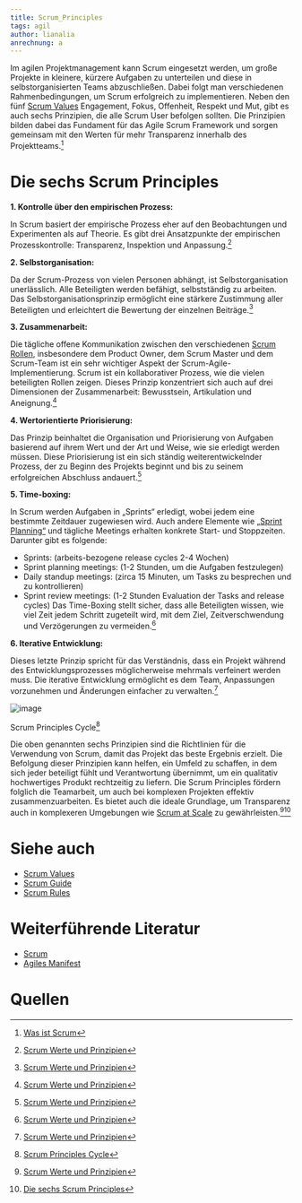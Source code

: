 ```yaml
---
title: Scrum_Principles
tags: agil
author: lianalia
anrechnung: a
---
```


Im agilen Projektmanagement kann Scrum eingesetzt werden, um große Projekte in kleinere, kürzere Aufgaben zu unterteilen und diese in selbstorganisierten Teams abzuschließen.
Dabei folgt man verschiedenen Rahmenbedingungen, um Scrum erfolgreich zu implementieren. Neben den fünf [Scrum Values](Scrum_Values.md) Engagement, Fokus, Offenheit, Respekt und 
Mut, gibt es auch sechs Prinzipien, die alle Scrum User befolgen sollten. Die Prinzipien bilden dabei das Fundament für das Agile Scrum Framework und sorgen gemeinsam mit den 
Werten für mehr Transparenz innerhalb des Projektteams.[^1]


# Die sechs Scrum Principles

**1. Kontrolle über den empirischen Prozess:**

In Scrum basiert der empirische Prozess eher auf den Beobachtungen und Experimenten als auf Theorie. Es gibt drei Ansatzpunkte der empirischen Prozesskontrolle: Transparenz, 
Inspektion und Anpassung.[^2]

**2. Selbstorganisation:**

Da der Scrum-Prozess von vielen Personen abhängt, ist Selbstorganisation unerlässlich. Alle Beteiligten werden befähigt, selbstständig zu arbeiten. Das 
Selbstorganisationsprinzip ermöglicht eine stärkere Zustimmung aller Beteiligten und erleichtert die Bewertung der einzelnen Beiträge.[^2]

**3. Zusammenarbeit:**

Die tägliche offene Kommunikation zwischen den verschiedenen [Scrum Rollen](Rollen_Scrum.md), insbesondere dem Product Owner, dem Scrum Master und dem Scrum-Team ist ein sehr wichtiger Aspekt der Scrum-Agile-Implementierung. Scrum ist ein kollaborativer Prozess, wie die vielen beteiligten Rollen zeigen. Dieses Prinzip konzentriert sich auch auf drei Dimensionen der Zusammenarbeit: Bewusstsein, Artikulation und Aneignung.[^2]

**4. Wertorientierte Priorisierung:**

Das Prinzip beinhaltet die Organisation und Priorisierung von Aufgaben basierend auf ihrem Wert und der Art und Weise, wie sie erledigt werden müssen. Diese Priorisierung ist 
ein sich ständig weiterentwickelnder Prozess, der zu Beginn des Projekts beginnt und bis zu seinem erfolgreichen Abschluss andauert.[^2]

**5. Time-boxing:**

In Scrum werden Aufgaben in „Sprints“ erledigt, wobei jedem eine bestimmte Zeitdauer zugewiesen wird. Auch andere Elemente wie [„Sprint Planning“](Sprint_Planning.md) und 
tägliche Meetings erhalten konkrete Start- und Stoppzeiten. Darunter gibt es folgende: 
* Sprints: (arbeits-bezogene release cycles 2-4 Wochen)
* Sprint planning meetings: (1-2 Stunden, um die Aufgaben festzulegen) 
* Daily standup meetings: (zirca 15 Minuten, um Tasks zu besprechen und zu kontrollieren)
* Sprint review meetings: (1-2 Stunden Evaluation der Tasks and release cycles)
Das Time-Boxing stellt sicher, dass alle Beteiligten wissen, wie viel Zeit jedem Schritt zugeteilt wird, mit dem Ziel, Zeitverschwendung und Verzögerungen zu vermeiden.[^2]

**6. Iterative Entwicklung:**

Dieses letzte Prinzip spricht für das Verständnis, dass ein Projekt während des Entwicklungsprozesses möglicherweise mehrmals verfeinert werden muss. Die iterative Entwicklung 
ermöglicht es dem Team, Anpassungen vorzunehmen und Änderungen einfacher zu verwalten.[^2]


![image](https://user-images.githubusercontent.com/92790509/142939309-a892d933-5d32-4353-aca9-3af4c005c311.png) 

Scrum Principles Cycle[^3]

Die oben genannten sechs Prinzipien sind die Richtlinien für die Verwendung von Scrum, damit das Projekt das beste Ergebnis erzielt. 
Die Befolgung dieser Prinzipien kann helfen, ein Umfeld zu schaffen, in dem sich jeder beteiligt fühlt und Verantwortung übernimmt, um ein qualitativ hochwertiges Produkt 
rechtzeitig zu liefern. Die Scrum Principles fördern folglich die Teamarbeit, um auch bei komplexen Projekten effektiv zusammenzuarbeiten. Es bietet auch die ideale Grundlage, um Transparenz auch in komplexeren Umgebungen wie [Scrum at Scale](Scrum_at_Scale.md) zu gewährleisten.[^2][^4] 

# Siehe auch

* [Scrum Values](Scrum_Values.md)
* [Scrum Guide](Scrum_Guide.md)
* [Scrum Rules](Scrum_Rules.md)

# Weiterführende Literatur

* [Scrum](https://www.projektmagazin.de/glossarterm/scrum)
* [Agiles Manifest](https://www.lead-innovation.com/english-blog/principles-of-scrum)

# Quellen

[^1]: [Was ist Scrum](https://www.uagc.edu/blog/what-is-scrum)
[^2]: [Scrum Werte und Prinzipien](https://www.simplilearn.com/scrum-values-and-principles-article)
[^3]: [Scrum Principles Cycle](http://blog.scrumstudy.com/wp-content/uploads/SCRUM-principles.jpg)
[^4]: [Die sechs Scrum Principles](https://evontech.com/component/easyblog/what-are-the-6-scrum-principles.html?Itemid=159)
